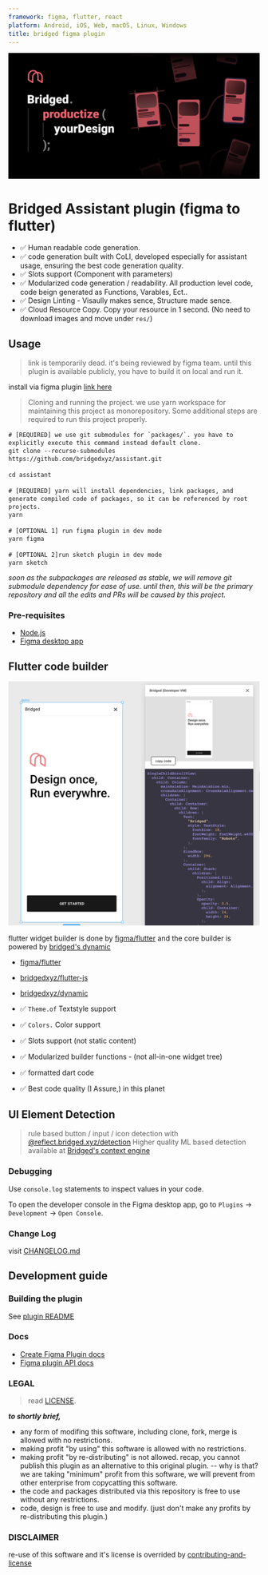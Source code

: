 ```yaml
---
framework: figma, flutter, react
platform: Android, iOS, Web, macOS, Linux, Windows
title: bridged figma plugin
---
```


  <meta name="description" content="figma to flutter code exporter, lint your design. generate human level quality code from figma">
  <meta name="title" content="bridged assistant">


![bridged assistant](./branding/assistant-cover-v0.1.0.png)



# Bridged Assistant plugin (figma to flutter)
- ✅ Human readable code generation.
- ✅ code generation built with CoLI, developed especially for assistant usage, ensuring the best code generation quality.
- ✅ Slots support (Component with parameters)
- ✅ Modularized code generation / readability. All production level code, code beign generated as Functions, Varables, Ect..
- ✅ Design Linting - Visaully makes sence, Structure made sence.
- ✅ Cloud Resource Copy. Copy your resource in 1 second. (No need to download images and move under `res/`)

## Usage

> link is temporarily dead. it's being reviewed by figma team. until this plugin is available publicly, you have to build it on local and run it.


install via figma plugin [link here](https://www.figma.com/community/plugin/896445082033423994)


> Cloning and running the project.
> we use yarn workspace for maintaining this project as monorepository.
> Some additional steps are required to run this project properly.
``` shell
# [REQUIRED] we use git submodules for `packages/`. you have to explicitly execute this command instead default clone.
git clone --recurse-submodules https://github.com/bridgedxyz/assistant.git

cd assistant

# [REQUIRED] yarn will install dependencies, link packages, and generate compiled code of packages, so it can be referenced by root projects.
yarn

# [OPTIONAL 1] run figma plugin in dev mode
yarn figma

# [OPTIONAL 2]run sketch plugin in dev mode
yarn sketch
```

*soon as the subpackages are released as stable, we will remove git submodule dependency for ease of use. until then, this will be the primary repository and all the edits and PRs will be caused by this project.*


### Pre-requisites

- [Node.js](https://nodejs.org/)
- [Figma desktop app](https://figma.com/downloads/)



## Flutter code builder



![](doc/images/plugin-flutter-example.png)



flutter widget builder is done by [figma/flutter](/flutter) and the core builder is powered by [bridged's dynamic](https://github.com/bridgedxyz/dynamic)
- [figma/flutter](/figma/src/flutter)
- [bridgedxyz/flutter-js](https://github.com/bridgedxyz/flutter-builder)
- [bridgedxyz/dynamic](https://github.com/bridgedxyz/dynamic)


- ✅ `Theme.of` Textstyle support
- ✅ `Colors.` Color support
- ✅ Slots support (not static content)
- ✅ Modularized builder functions - (not all-in-one widget tree)
- ✅ formatted dart code
- ✅ Best code quality (I Assure,) in this planet


## UI Element Detection
> rule based button / input / icon detection with [@reflect.bridged.xyz/detection](./packages/detection)
> Higher quality ML based detection available at [Bridged's context engine](https://github.com/bridgedxyz/context)


### Debugging

Use `console.log` statements to inspect values in your code.

To open the developer console in the Figma desktop app, go to `Plugins` → `Development` → `Open Console`.



### Change Log

visit [CHANGELOG.md](./CHANGELOG.md)




## Development guide


### Building the plugin

See [plugin README](/plugin/README.md)


### Docs

- [Create Figma Plugin docs](https://github.com/yuanqing/create-figma-plugin#docs)
- [Figma plugin API docs](https://figma.com/plugin-docs/api/)



### LEGAL
> read [LICENSE](./LICENSE).

***to shortly brief,***
- any form of modifing this software, including clone, fork, merge is allowed with no restrictions.
- making profit "by using" this software is allowed with no restrictions.
- making profit "by re-distributing" is not allowed. recap, you cannot publish this plugin as an alternative to this original plugin.
-- why is that? we are taking "minimum" profit from this software, we will prevent from other enterprise from copycatting this software.
- the code and packages distributed via this repository is free to use without any restrictions.
- code, design is free to use and modify. (just don't make any profits by re-distributing this plugin.)



### DISCLAIMER

re-use of this software and it's license is overrided by [contributing-and-license](https://github.com/bridgedxyz/contributing-and-license)
